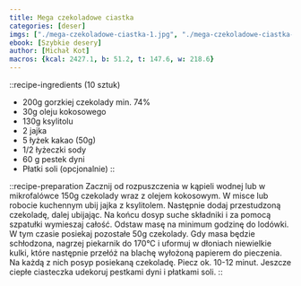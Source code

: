 ```yaml
---
title: Mega czekoladowe ciastka
categories: [deser]
imgs: ["./mega-czekoladowe-ciastka-1.jpg", "./mega-czekoladowe-ciastka-2.jpg"]
ebook: [Szybkie desery]
author: [Michał Kot]
macros: {kcal: 2427.1, b: 51.2, t: 147.6, w: 218.6}
---
```


::recipe-ingredients
(10 sztuk)
- 200g gorzkiej czekolady min. 74%
- 30g oleju kokosowego
- 130g ksylitolu
- 2 jajka
- 5 łyżek kakao (50g)
- 1/2 łyżeczki sody
- 60 g pestek dyni
- Płatki soli (opcjonalnie)
::

::recipe-preparation
Zacznij od rozpuszczenia w kąpieli wodnej lub w mikrofalówce 150g czekolady wraz z olejem kokosowym. W misce lub robocie kuchennym ubij jajka z ksylitolem. Następnie dodaj przestudzoną czekoladę, dalej ubijając. Na końcu dosyp suche składniki i za pomocą szpatułki wymieszaj całość. Odstaw masę na minimum godzinę do lodówki. W tym czasie posiekaj pozostałe 50g czekolady. Gdy masa będzie schłodzona, nagrzej piekarnik do 170°C i uformuj w dłoniach niewielkie kulki, które następnie przełóż na blachę wyłożoną papierem do pieczenia. Na każdą z nich posyp posiekaną czekoladę. Piecz ok. 10-12 minut. Jeszcze ciepłe ciasteczka udekoruj pestkami dyni i płatkami soli.
::